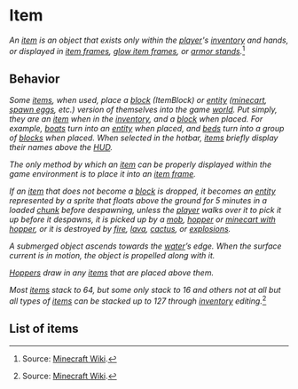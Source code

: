 # Item

*An [item](https://minecraft.wiki/w/Item) is an object that exists only within the [player](https://minecraft.wiki/w/Player)'s [inventory](https://minecraft.wiki/w/Inventory) and hands, or displayed in [item frames](https://minecraft.wiki/w/Item_Frame), [glow item frames](https://minecraft.wiki/w/Item_Frame), or [armor stands](https://minecraft.wiki/w/Armor_Stand).*[^1]

## Behavior

*Some [items](https://minecraft.wiki/w/Item), when used, place a [block](https://minecraft.wiki/w/Block) (ItemBlock) or [entity](https://minecraft.wiki/w/Entity) ([minecart](https://minecraft.wiki/w/Minecart), [spawn eggs](https://minecraft.wiki/w/Spawn_Egg), etc.) version of themselves into the game [world](https://minecraft.wiki/w/World). Put simply, they are an [item](https://minecraft.wiki/w/Item) when in the [inventory](https://minecraft.wiki/w/Inventory), and a [block](https://minecraft.wiki/w/Block) when placed. For example, [boats](https://minecraft.wiki/w/Boat) turn into an [entity](https://minecraft.wiki/w/Entity) when placed, and [beds](https://minecraft.wiki/w/Bed) turn into a group of [blocks](https://minecraft.wiki/w/Block) when placed. When selected in the hotbar, [items](https://minecraft.wiki/w/Item) briefly display their names above the [HUD](https://minecraft.fandom.com/el/wiki/Heads-up_display).*

*The only method by which an [item](https://minecraft.wiki/w/Item) can be properly displayed within the game environment is to place it into an [item frame](https://minecraft.wiki/w/Item_Frame).*

*If an [item](https://minecraft.wiki/w/Item) that does not become a [block](https://minecraft.wiki/w/Block) is dropped, it becomes an [entity](https://minecraft.wiki/w/Entity) represented by a sprite that floats above the ground for 5 minutes in a loaded [chunk](https://minecraft.wiki/w/Chunk) before despawning, unless the [player](https://minecraft.wiki/w/Player) walks over it to pick it up before it despawns, it is picked up by a [mob](https://minecraft.wiki/w/Mob), [hopper](https://minecraft.wiki/w/Hopper) or [minecart with hopper](https://minecraft.wiki/w/Minecart_with_Hopper), or it is destroyed by [fire](https://minecraft.wiki/w/Fire), [lava](https://minecraft.wiki/w/Lava), [cactus](https://minecraft.wiki/w/Cactus), or [explosions](https://minecraft.wiki/w/Explosion).*

*A submerged object ascends towards the [water](https://minecraft.wiki/w/Water)’s edge. When the surface current is in motion, the object is propelled along with it.*

*[Hoppers](https://minecraft.wiki/w/Hopper) draw in any [items](https://minecraft.wiki/w/Item) that are placed above them.*

*Most [items](https://minecraft.wiki/w/Item) stack to 64, but some only stack to 16 and others not at all but all types of [items](https://minecraft.wiki/w/Item) can be stacked up to 127 through [inventory](https://minecraft.wiki/w/Inventory) editing.*[^1]

[^1]: Source: [Minecraft Wiki](https://minecraft.wiki/w/Item).

## List of items

<div id="list" type="items" mod="dehydration"></div>
<script src="/wiki/javascripts/info.js"></script>
